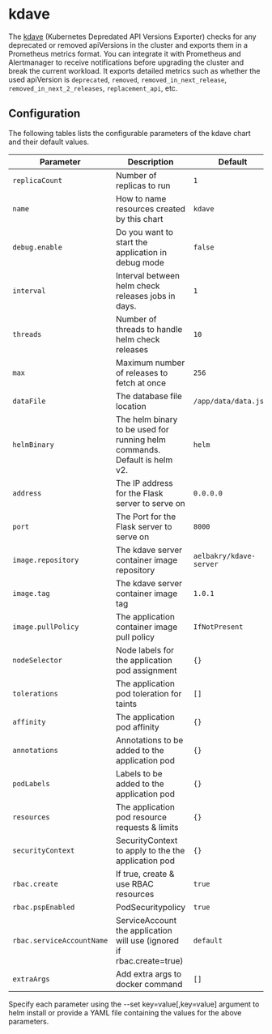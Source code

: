# kdave

The [kdave](https://github.com/wayfair-incubator/kdave) (Kubernetes Depredated API Versions Exporter) checks for any deprecated or removed apiVersions in the cluster and exports them in a Prometheus metrics format. You can integrate it with Prometheus and Alertmanager to receive notifications before upgrading the cluster and break the current workload. It exports detailed metrics such as whether the used apiVersion is `deprecated`, `removed`, `removed_in_next_release`, `removed_in_next_2_releases`, `replacement_api`, etc.

## Configuration

The following tables lists the configurable parameters of the kdave chart and their default values.

| Parameter                 | Description                                                                                          | Default                                                           |
| ------------------------- | ---------------------------------------------------------------------------------------------------- | ----------------------------------------------------------------- |
| `replicaCount`            | Number of replicas to run                                                                            | `1`                                                               |
| `name`                    | How to name resources created by this chart                                                          | `kdave`                                                           |
| `debug.enable`            | Do you want to start the application in debug mode                                                   | `false`                                                           |
| `interval`                | Interval between helm check releases jobs in days.                                                   | `1`                                                               |
| `threads`                 | Number of threads to handle helm check releases                                                      | `10`                                                              |
| `max`                     | Maximum number of releases to fetch at once                                                          | `256`                                                             |
| `dataFile`                | The database file location                                                                           | `/app/data/data.json`                                             |
| `helmBinary`              | The helm binary to be used for running helm commands. Default is helm v2.                            | `helm`                                                            |
| `address`                 | The IP address for the Flask server to serve on                                                      | `0.0.0.0`                                                         |
| `port`                    | The Port for the Flask server to serve on                                                            | `8000`                                                            |
| `image.repository`        | The kdave server container image repository                                                          | `aelbakry/kdave-server`                                           |
| `image.tag`               | The kdave server container image tag                                                                 | `1.0.1`                                                           |
| `image.pullPolicy`        | The application container image pull policy                                                          | `IfNotPresent`                                                    |
| `nodeSelector`            | Node labels for the application pod assignment                                                       | `{}`                                                              |
| `tolerations`             | The application pod toleration for taints                                                            | `[]`                                                              |
| `affinity`                | The application pod affinity                                                                         | `{}`                                                              |
| `annotations`             | Annotations to be added to the application pod                                                       | `{}`                                                              |
| `podLabels`               | Labels to be added to the application pod                                                            | `{}`                                                              |
| `resources`               | The application pod resource requests & limits                                                       | `{}`                                                              |
| `securityContext`         | SecurityContext to apply to the the application pod                                                  | `{}`                                                              |
| `rbac.create`             | If true, create & use RBAC resources                                                                 | `true`                                                            |
| `rbac.pspEnabled`         | PodSecuritypolicy                                                                                    | `true`                                                            |
| `rbac.serviceAccountName` | ServiceAccount the application will use (ignored if rbac.create=true)                                | `default`                                                         |
| `extraArgs`               | Add extra args to docker command                                                                     | `[]`                                                              |

Specify each parameter using the --set key=value[,key=value] argument to helm install or provide a YAML file containing the values for the above parameters.
